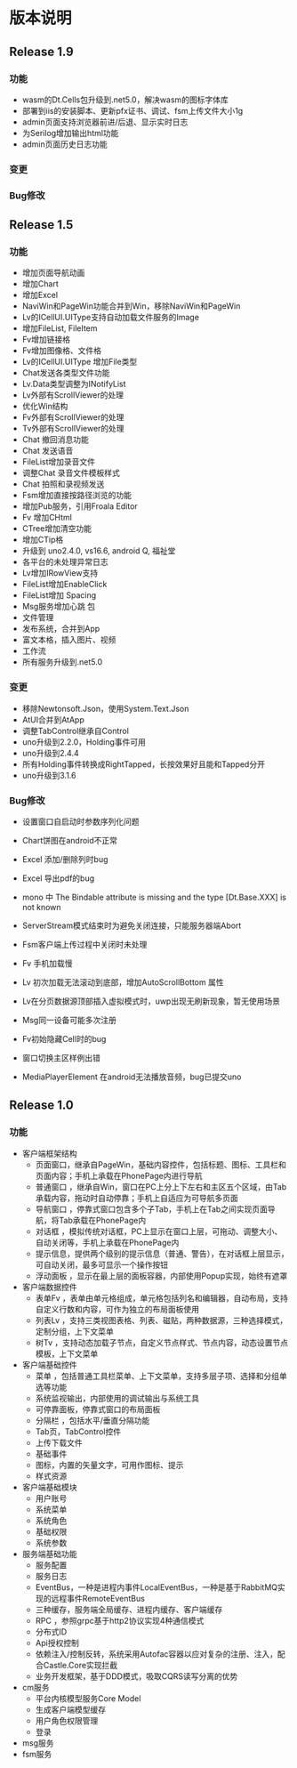 ﻿# 版本说明


## Release 1.9

### 功能 
* wasm的Dt.Cells包升级到.net5.0，解决wasm的图标字体库 
* 部署到iis的安装脚本、更新pfx证书、调试、fsm上传文件大小1g
* admin页面支持浏览器前进/后退、显示实时日志
* 为Serilog增加输出html功能
* admin页面历史日志功能 

### 变更 


### Bug修改 


## Release 1.5

### 功能 
* 增加页面导航动画
* 增加Chart
* 增加Excel
* NaviWin和PageWin功能合并到Win，移除NaviWin和PageWin
* Lv的ICellUI.UIType支持自动加载文件服务的Image
* 增加FileList, FileItem
* Fv增加链接格
* Fv增加图像格、文件格
* Lv的ICellUI.UIType 增加File类型
* Chat发送各类型文件功能
* Lv.Data类型调整为INotifyList
* Lv外部有ScrollViewer的处理
* 优化Win结构
* Fv外部有ScrollViewer的处理 
* Tv外部有ScrollViewer的处理
* Chat 撤回消息功能
* Chat 发送语音
* FileList增加录音文件
* 调整Chat 录音文件模板样式
* Chat 拍照和录视频发送
* Fsm增加直接按路径浏览的功能
* 增加Pub服务，引用Froala Editor
* Fv 增加CHtml
* CTree增加清空功能
* 增加CTip格
* 升级到 uno2.4.0, vs16.6, android Q, 福祉堂
* 各平台的未处理异常日志
* Lv增加IRowView支持
* FileList增加EnableClick 
* FileList增加 Spacing
* Msg服务增加心跳包
* 文件管理
* 发布系统，合并到App
* 富文本格，插入图片、视频
* 工作流
* 所有服务升级到.net5.0

### 变更 
* 移除Newtonsoft.Json，使用System.Text.Json 
* AtUI合并到AtApp
* 调整TabControl继承自Control 
* uno升级到2.2.0，Holding事件可用
* uno升级到2.4.4
* 所有Holding事件转换成RightTapped，长按效果好且能和Tapped分开
* uno升级到3.1.6

### Bug修改 
* 设置窗口自启动时参数序列化问题
* Chart饼图在android不正常
* Excel 添加/删除列时bug
* Excel 导出pdf的bug
* mono 中 The Bindable attribute is missing and the type [Dt.Base.XXX] is not known
* ServerStream模式结束时为避免关闭连接，只能服务器端Abort
* Fsm客户端上传过程中关闭时未处理 
* Fv 手机加载慢
* Lv 初次加载无法滚动到底部，增加AutoScrollBottom 属性
* Lv在分页数据源顶部插入虚拟模式时，uwp出现无刷新现象，暂无使用场景
* Msg同一设备可能多次注册
* Fv初始隐藏Cell时的bug
* 窗口切换主区样例出错

*  MediaPlayerElement 在android无法播放音频，bug已提交uno

## Release 1.0 

### 功能
* 客户端框架结构
    - 页面窗口，继承自PageWin，基础内容控件，包括标题、图标、工具栏和页面内容；手机上承载在PhonePage内进行导航 
    - 普通窗口 ，继承自Win，窗口在PC上分上下左右和主区五个区域，由Tab承载内容，拖动时自动停靠；手机上自适应为可导航多页面
    - 导航窗口 ，停靠式窗口包含多个子Tab，手机上在Tab之间实现页面导航，将Tab承载在PhonePage内 
    - 对话框 ，模拟传统对话框，PC上显示在窗口上层，可拖动、调整大小、自动关闭等，手机上承载在PhonePage内 
    - 提示信息，提供两个级别的提示信息（普通、警告），在对话框上层显示，可自动关闭，最多可显示一个操作按钮 
    - 浮动面板 ，显示在最上层的面板容器，内部使用Popup实现，始终有遮罩
* 客户端数据控件
    -  表单Fv ，表单由单元格组成，单元格包括列名和编辑器，自动布局，支持自定义行数和内容，可作为独立的布局面板使用
    -  列表Lv ，支持三类视图表格、列表、磁贴，两种数据源，三种选择模式，定制分组，上下文菜单
    -  树Tv ，支持动态加载子节点，自定义节点样式、节点内容，动态设置节点模板，上下文菜单
* 客户端基础控件
    -  菜单 ，包括普通工具栏菜单、上下文菜单，支持多层子项、选择和分组单选等功能
    -  系统监视输出，内部使用的调试输出与系统工具
    - 可停靠面板，停靠式窗口的布局面板
    - 分隔栏 ，包括水平/垂直分隔功能 
    - Tab页，TabControl控件
    - 上传下载文件 
    - 基础事件
    - 图标，内置的矢量文字，可用作图标、提示
    - 样式资源
* 客户端基础模块
    - 用户账号
    - 系统菜单
    - 系统角色
    - 基础权限
    - 系统参数 
* 服务端基础功能
    - 服务配置 
    - 服务日志
    - EventBus，一种是进程内事件LocalEventBus，一种是基于RabbitMQ实现的远程事件RemoteEventBus
    - 三种缓存，服务端全局缓存、进程内缓存、客户端缓存
    - RPC ，参照grpc基于http2协议实现4种通信模式
    - 分布式ID
    - Api授权控制
    - 依赖注入/控制反转，系统采用Autofac容器以应对复杂的注册、注入，配合Castle.Core实现拦截
    - 业务开发框架，基于DDD模式，吸取CQRS读写分离的优势
* cm服务
    - 平台内核模型服务Core Model
    - 生成客户端模型缓存
    - 用户角色权限管理
    - 登录
* msg服务
* fsm服务